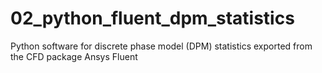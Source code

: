# 02_python_fluent_dpm_statistics
Python software for discrete phase model (DPM) statistics exported from the CFD package Ansys Fluent
